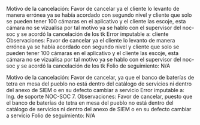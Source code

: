 Motivo de la cancelación: Favor de cancelar ya el cliente lo levanto de manera errónea ya se había acordado con segundo nivel y cliente que solo se pueden tener 100 cámaras en el aplicativo y el cliente las escoje, esta cámara no se vizualisa por tal motivo ya se hablo con el supervisor del noc-soc y se acordó la cancelación de los tk 
Error imputable a: cliente
Observaciones: Favor de cancelar ya el cliente lo levanto de manera errónea ya se había acordado con segundo nivel y cliente que solo se pueden tener 100 cámaras en el aplicativo y el cliente las escoje, esta cámara no se vizualisa por tal motivo ya se hablo con el supervisor del noc-soc y se acordó la cancelación de los tk 
Folio de seguimiento: N/A



Motivo de la cancelación: Favor de cancelar, ya que el banco de baterías de tetra en mesa del pueblo no está dentro del catálogo de servicios ni dentro del anexo de SIEM o en su defecto cambiar a servicio
Error imputable a: Ing. de soporte NOC-SOC 7.
Observaciones: Favor de cancelar, puesto que el banco de baterías de tetra en mesa del pueblo no está dentro del catálogo de servicios ni dentro del anexo de SIEM o en su defecto cambiar a servicio
Folio de seguimiento: N/A